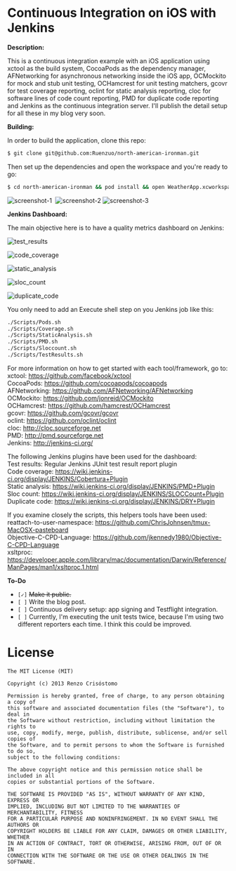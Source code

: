 Continuous Integration on iOS with Jenkins
=========================================

__Description:__

This is a continuous integration example with an iOS application using xctool as the build system, CocoaPods as the dependency manager, AFNetworking for asynchronous networking inside the iOS app, OCMockito for mock and stub unit testing, OCHamcrest for unit testing matchers, gcovr for test coverage reporting, oclint for static analysis reporting, cloc for software lines of code count reporting, PMD for duplicate code reporting and Jenkins as the continuous integration server. I'll publish the detail setup for all these in my blog very soon.
 
__Building:__

In order to build the application, clone this repo:

```sh
$ git clone git@github.com:Ruenzuo/north-american-ironman.git
```

Then set up the dependencies and open the workspace and you're ready to go:

```sh
$ cd north-american-ironman && pod install && open WeatherApp.xcworkspace
```  

![screenshot-1](https://dl.dropboxusercontent.com/u/99114459/ci-screenshot-1.png)&nbsp;
![screenshot-2](https://dl.dropboxusercontent.com/u/99114459/ci-screenshot-2.png)
![screenshot-3](https://dl.dropboxusercontent.com/u/99114459/ci-screenshot-3.png)

__Jenkins Dashboard:__

The main objective here is to have a quality metrics dashboard on Jenkins:  

![test_results](https://dl.dropboxusercontent.com/u/99114459/test_results.png)

![code_coverage](https://dl.dropboxusercontent.com/u/99114459/code_coverage.png)

![static_analysis](https://dl.dropboxusercontent.com/u/99114459/static_analysis.png)

![sloc_count](https://dl.dropboxusercontent.com/u/99114459/sloc_count.png)

![duplicate_code](https://dl.dropboxusercontent.com/u/99114459/duplicate_code.png)

You only need to add an Execute shell step on you Jenkins job like this:

```sh
./Scripts/Pods.sh
./Scripts/Coverage.sh
./Scripts/StaticAnalysis.sh
./Scripts/PMD.sh
./Scripts/Sloccount.sh
./Scripts/TestResults.sh
```

For more information on how to get started with each tool/framework, go to:  
xctool: https://github.com/facebook/xctool  
CocoaPods: https://github.com/cocoapods/cocoapods  
AFNetworking: https://github.com/AFNetworking/AFNetworking  
OCMockito: https://github.com/jonreid/OCMockito  
OCHamcrest: https://github.com/hamcrest/OCHamcrest  
gcovr: https://github.com/gcovr/gcovr  
oclint: https://github.com/oclint/oclint  
cloc: http://cloc.sourceforge.net  
PMD: http://pmd.sourceforge.net  
Jenkins: http://jenkins-ci.org/  

The following Jenkins plugins have been used for the dashboard:  
Test results: Regular Jenkins JUnit test result report plugin  
Code coverage: https://wiki.jenkins-ci.org/display/JENKINS/Cobertura+Plugin  
Static analysis: https://wiki.jenkins-ci.org/display/JENKINS/PMD+Plugin  
Sloc count: https://wiki.jenkins-ci.org/display/JENKINS/SLOCCount+Plugin  
Duplicate code: https://wiki.jenkins-ci.org/display/JENKINS/DRY+Plugin  

If you examine closely the scripts, this helpers tools have been used:  
reattach-to-user-namespace: https://github.com/ChrisJohnsen/tmux-MacOSX-pasteboard  
Objective-C-CPD-Language: https://github.com/jkennedy1980/Objective-C-CPD-Language  
xsltproc: https://developer.apple.com/library/mac/documentation/Darwin/Reference/ManPages/man1/xsltproc.1.html  

__To-Do__

* `[✓]` <del>Make it public.</del>
* `[ ]` Write the blog post.
* `[ ]` Continuous delivery setup: app signing and Testflight integration.
* `[ ]` Currently, I'm executing the unit tests twice, because I'm using two different reporters each time. I think this could be improved.

License
=======

    The MIT License (MIT)

    Copyright (c) 2013 Renzo Crisóstomo

    Permission is hereby granted, free of charge, to any person obtaining a copy of
    this software and associated documentation files (the "Software"), to deal in
    the Software without restriction, including without limitation the rights to
    use, copy, modify, merge, publish, distribute, sublicense, and/or sell copies of
    the Software, and to permit persons to whom the Software is furnished to do so,
    subject to the following conditions:

    The above copyright notice and this permission notice shall be included in all
    copies or substantial portions of the Software.

    THE SOFTWARE IS PROVIDED "AS IS", WITHOUT WARRANTY OF ANY KIND, EXPRESS OR
    IMPLIED, INCLUDING BUT NOT LIMITED TO THE WARRANTIES OF MERCHANTABILITY, FITNESS
    FOR A PARTICULAR PURPOSE AND NONINFRINGEMENT. IN NO EVENT SHALL THE AUTHORS OR
    COPYRIGHT HOLDERS BE LIABLE FOR ANY CLAIM, DAMAGES OR OTHER LIABILITY, WHETHER
    IN AN ACTION OF CONTRACT, TORT OR OTHERWISE, ARISING FROM, OUT OF OR IN
    CONNECTION WITH THE SOFTWARE OR THE USE OR OTHER DEALINGS IN THE SOFTWARE.

